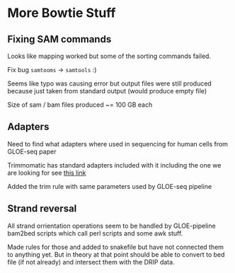 # More Bowtie Stuff

## Fixing SAM commands

Looks like mapping worked but some of the 
sorting commands failed.

Fix bug `samtooms` -> `samtools` :)

Seems like typo was causing error but output
files were still produced because just taken
from standard output (would produce empty file)

Size of sam / bam files produced ~= 100 GB each

## Adapters

Need to find what adapters where used in sequencing for human cells
from GLOE-seq paper

Trimmomatic has standard adapters included with it including the one
we are looking for see 
[this link](https://github.com/timflutre/trimmomatic/blob/master/adapters/TruSeq3-SE.fa)

Added the trim rule with same parameters used by GLOE-seq pipeline

## Strand reversal 

All strand orrientation operations seem to be
handled by GLOE-pipeline bam2bed scripts which
call perl scripts and some awk stuff. 

Made rules for those and added to snakefile but have
not connected them to anything yet. But in theory at
that point should be able to convert to bed file
(if not already) and intersect them with the
DRIP data.





